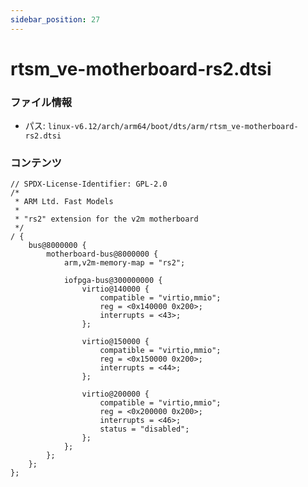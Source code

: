 ```yaml
---
sidebar_position: 27
---
```

# rtsm_ve-motherboard-rs2.dtsi

### ファイル情報

- パス: `linux-v6.12/arch/arm64/boot/dts/arm/rtsm_ve-motherboard-rs2.dtsi`

### コンテンツ

```dtsi
// SPDX-License-Identifier: GPL-2.0
/*
 * ARM Ltd. Fast Models
 *
 * "rs2" extension for the v2m motherboard
 */
/ {
	bus@8000000 {
		motherboard-bus@8000000 {
			arm,v2m-memory-map = "rs2";

			iofpga-bus@300000000 {
				virtio@140000 {
					compatible = "virtio,mmio";
					reg = <0x140000 0x200>;
					interrupts = <43>;
				};

				virtio@150000 {
					compatible = "virtio,mmio";
					reg = <0x150000 0x200>;
					interrupts = <44>;
				};

				virtio@200000 {
					compatible = "virtio,mmio";
					reg = <0x200000 0x200>;
					interrupts = <46>;
					status = "disabled";
				};
			};
		};
	};
};

```
